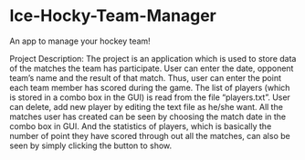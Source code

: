 # Ice-Hocky-Team-Manager
An app to manage your hockey team!

Project Description:
The project is an application which is used to store data of the matches the team has participate. 
User can enter the date, opponent team’s name and the result of that match. Thus, user can enter 
the point each team member has scored during the game. The list of players (which is stored in a 
combo box in the GUI) is read from the file “players.txt”. User can delete, add new player by editing
the text file as he/she want. All the matches user has created can be seen by choosing the match 
date in the combo box in GUI. And the statistics of players, which is basically the number of point 
they have scored through out all the matches, can also be seen by simply clicking the button to 
show.


